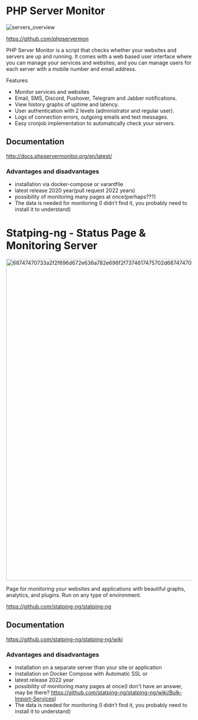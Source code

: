 # PHP Server Monitor

![servers_overview](https://user-images.githubusercontent.com/105150898/191945426-b64cafa4-3a80-4bc1-a017-33c3b6f5e067.png)


https://github.com/phpservermon

PHP Server Monitor is a script that checks whether your websites and servers are up and running. It comes with a web based user interface where you can manage your services and websites, and you can manage users for each server with a mobile number and email address.

Features:
- Monitor services and websites 
- Email, SMS, Discord, Pushover, Telegram and Jabber notifications.
- View history graphs of uptime and latency.
- User authentication with 2 levels (administrator and regular user).
- Logs of connection errors, outgoing emails and text messages.
- Easy cronjob implementation to automatically check your servers.

## Documentation 
http://docs.phpservermonitor.org/en/latest/

### Advantages and disadvantages
+ installation via docker-compose or varantfile
+ latest release 2020 year(pull request 2022 years)
+ possibility of monitoring many pages at once(perhaps???)
+ The data is needed for monitoring (I didn’t find it, you probably need to install it to understand)



# Statping-ng - Status Page & Monitoring Server

<img width="871" alt="68747470733a2f2f696d672e636a782e696f2f7374617475702d68747470736572766963652e706e67" src="https://user-images.githubusercontent.com/105150898/191952013-8d401eae-2302-49c1-8d61-5967cadf872f.png">

Page for monitoring your websites and applications with beautiful graphs, analytics, and plugins. Run on any type of environment.

https://github.com/statping-ng/statping-ng

## Documentation 
https://github.com/statping-ng/statping-ng/wiki

### Advantages and disadvantages
- installation on a separate server than your site or application
- installation on Docker Compose with Automatic SSL or 
- latest release 2022 year
- possibility of monitoring many pages at once(I don't have an answer, may be there? https://github.com/statping-ng/statping-ng/wiki/Bulk-Import-Services)
- The data is needed for monitoring (I didn’t find it, you probably need to install it to understand)






